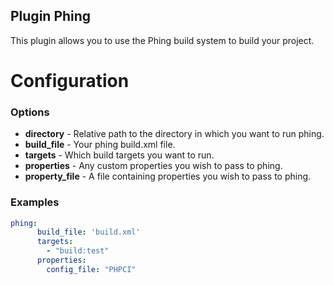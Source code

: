 Plugin Phing
------------

This plugin allows you to use the Phing build system to build your project.

Configuration
=============

### Options

* **directory** - Relative path to the directory in which you want to run phing.
* **build_file** - Your phing build.xml file.
* **targets** - Which build targets you want to run.
* **properties** - Any custom properties you wish to pass to phing.
* **property_file** - A file containing properties you wish to pass to phing.

### Examples

```yml
phing:
      build_file: 'build.xml'
      targets:
        - "build:test"
      properties:
        config_file: "PHPCI"
```
